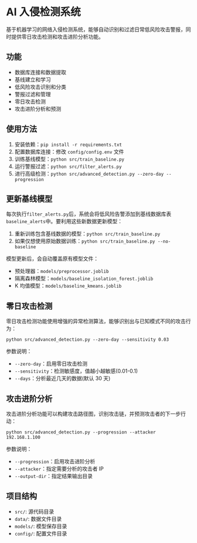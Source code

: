 # AI 入侵检测系统

基于机器学习的网络入侵检测系统，能够自动识别和过滤日常低风险攻击警报，同时提供零日攻击检测和攻击进阶分析功能。

## 功能

- 数据库连接和数据提取
- 基线建立和学习
- 低风险攻击识别和分类
- 警报过滤和管理
- 零日攻击检测
- 攻击进阶分析和预测

## 使用方法

1. 安装依赖：`pip install -r requirements.txt`
2. 配置数据库连接：修改 `config/config.env` 文件
3. 训练基线模型：`python src/train_baseline.py`
4. 运行警报过滤：`python src/filter_alerts.py`
5. 进行高级检测：`python src/advanced_detection.py --zero-day --progression`

## 更新基线模型

每次执行`filter_alerts.py`后，系统会将低风险告警添加到基线数据库表`baseline_alerts`中。要利用这些新数据更新模型：

1. 重新训练包含基线数据的模型：`python src/train_baseline.py`
2. 如果仅想使用原始数据训练：`python src/train_baseline.py --no-baseline`

模型更新后，会自动覆盖原有模型文件：

- 预处理器：`models/preprocessor.joblib`
- 隔离森林模型：`models/baseline_isolation_forest.joblib`
- K 均值模型：`models/baseline_kmeans.joblib`

## 零日攻击检测

零日攻击检测功能使用增强的异常检测算法，能够识别出与已知模式不同的攻击行为：

```
python src/advanced_detection.py --zero-day --sensitivity 0.03
```

参数说明：

- `--zero-day`：启用零日攻击检测
- `--sensitivity`：检测敏感度，值越小越敏感(0.01-0.1)
- `--days`：分析最近几天的数据(默认 30 天)

## 攻击进阶分析

攻击进阶分析功能可以构建攻击路径图，识别攻击链，并预测攻击者的下一步行动：

```
python src/advanced_detection.py --progression --attacker 192.168.1.100
```

参数说明：

- `--progression`：启用攻击进阶分析
- `--attacker`：指定需要分析的攻击者 IP
- `--output-dir`：指定结果输出目录

## 项目结构

- `src/`: 源代码目录
- `data/`: 数据文件目录
- `models/`: 模型保存目录
- `config/`: 配置文件目录
